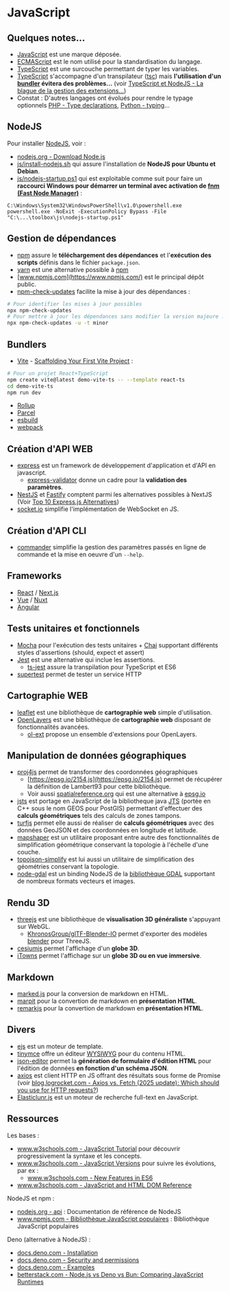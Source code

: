 # JavaScript

## Quelques notes...

* [JavaScript](https://fr.wikipedia.org/wiki/JavaScript) est une marque déposée.
* [ECMAScript](https://fr.wikipedia.org/wiki/ECMAScript) est le nom utilisé pour la standardisation du langage.
* [TypeScript](https://www.typescriptlang.org/) est une surcouche permettant de typer les variables.
* [TypeScript](https://www.typescriptlang.org/) s'accompagne d'un transpilateur ([tsc](https://www.typescriptlang.org/docs/handbook/compiler-options.html)) mais **l'utilisation d'un [bundler](#bundlers) évitera des problèmes...** (voir [TypeScript et NodeJS - La blague de la gestion des extensions...](docs/import-ts-js.md)) 
* Constat : D'autres langages ont évolués pour rendre le typage optionnels [PHP - Type declarations](https://www.php.net/manual/en/language.types.declarations.php), [Python - typing](https://docs.python.org/3/library/typing.html)...

## NodeJS

Pour installer [NodeJS](https://nodejs.org/en), voir :

* [nodejs.org - Download Node.js](https://nodejs.org/en/download)
* [js/install-nodejs.sh](install-nodejs.sh) qui assure l'installation de **NodeJS pour Ubuntu et Debian**.
* [js/nodejs-startup.ps1](nodejs-startup.ps1) qui est exploitable comme suit pour faire un **raccourci Windows pour démarrer un terminal avec activation de [fnm (Fast Node Manager)](https://github.com/Schniz/fnm#readme)** :

```
C:\Windows\System32\WindowsPowerShell\v1.0\powershell.exe powershell.exe -NoExit -ExecutionPolicy Bypass -File "C:\...\toolbox\js\nodejs-startup.ps1"
```

## Gestion de dépendances

* [npm](https://docs.npmjs.com/cli/v7/commands) assure le **téléchargement des dépendances** et l'**exécution des scripts** définis dans le fichier `package.json`.
* [yarn](https://yarnpkg.com/) est une alternative possible à [npm](https://docs.npmjs.com/cli/v7/commands)
* [www.npmjs.com](https://www.npmjs.com/) est le principal dépôt public.
* [npm-check-updates](https://github.com/raineorshine/npm-check-updates#readme) facilite la mise à jour des dépendances :

```bash
# Pour identifier les mises à jour possibles
npx npm-check-updates
# Pour mettre à jour les dépendances sans modifier la version majeure :
npx npm-check-updates -u -t minor
```

## Bundlers

* [Vite](https://vite.dev/) - [Scaffolding Your First Vite Project](https://vite.dev/guide/#scaffolding-your-first-vite-project) :

```bash
# Pour un projet React+TypeScript
npm create vite@latest demo-vite-ts -- --template react-ts
cd demo-vite-ts
npm run dev
```

* [Rollup](https://rollupjs.org/)
* [Parcel](https://parceljs.org/)
* [esbuild](https://esbuild.github.io/)
* [webpack](https://webpack.js.org/)

## Création d'API WEB

* [express](https://www.npmjs.com/package/express) est un framework de développement d'application et d'API en javascript.
    * [express-validator](https://github.com/express-validator/express-validator/blob/master/README.md) donne un cadre pour la **validation des paramètres**.
* [NestJS](https://docs.nestjs.com/) et [Fastify](https://github.com/fastify/fastify#readme) comptent parmi les alternatives possibles à NextJS (Voir [Top 10 Express.js Alternatives](https://blog.back4app.com/expressjs-alternatives/#2_Fastifynbsp))
* [socket.io](https://socket.io) simplifie l'implémentation de WebSocket en JS.

## Création d'API CLI

* [commander](https://www.npmjs.com/package/commander) simplifie la gestion des paramètres passés en ligne de commande et la mise en oeuvre d'un `--help`.

## Frameworks

* [React](https://reactjs.org/) / [Next.js](https://nextjs.org/)
* [Vue](https://vuejs.org/) / [Nuxt](https://nuxt.com/)
* [Angular](https://angular.io/guide/quickstart)

## Tests unitaires et fonctionnels

* [Mocha](https://mochajs.org/) pour l'exécution des tests unitaires + [Chai](https://www.chaijs.com/) supportant différents styles d'assertions (should, expect et assert)
* [Jest](https://jestjs.io/fr/) est une alternative qui inclue les assertions.
  * [ts-jest](https://kulshekhar.github.io/ts-jest/docs/getting-started/installation) assure la transpilation pour TypeScript et ES6
* [supertest](https://github.com/ladjs/supertest#readme) permet de tester un service HTTP

## Cartographie WEB

* [leaflet](https://leafletjs.com/) est une bibliothèque de **cartographie web** simple d'utilisation.
* [OpenLayers](https://openlayers.org) est une bibliothèque de **cartographie web** disposant de fonctionnalités avancées.
  * [ol-ext](https://github.com/Viglino/ol-ext) propose un ensemble d'extensions pour OpenLayers.

## Manipulation de données géographiques

* [proj4js](http://proj4js.org) permet de transformer des coordonnées géographiques
  * [https://epsg.io/2154.js](https://epsg.io/2154.js) permet de récupérer la définition de Lambert93 pour cette bibliothèque.
  * Voir aussi [spatialreference.org](https://spatialreference.org/) qui est une alternative à [epsg.io](https://epsg.io)
* [jsts](https://github.com/bjornharrtell/jsts) est portage en JavaScript de la bibliotheque java [JTS](https://github.com/locationtech/jts#jts-topology-suite) (portée en C++ sous le nom GEOS pour PostGIS) permettant d'effectuer des **calculs géométriques** tels des calculs de zones tampons.
* [turfjs](http://turfjs.org) permet elle aussi de réaliser de **calculs géométriques** avec des données GeoJSON et des coordonnées en longitude et latitude.
* [mapshaper](https://github.com/mbloch/mapshaper#mapshaper) est un utilitaire proposant entre autre des fonctionnalités de simplification géométrique conservant la topologie à l'échelle d'une couche.
* [topojson-simplify](https://github.com/topojson/topojson-simplify) est lui aussi un utilitaire de simplification des géométries conservant la topologie.
* [node-gdal](http://naturalatlas.github.io/node-gdal/classes/gdal.html) est un binding NodeJS de la [bibliothèque GDAL](https://gdal.org/en/stable/) supportant de nombreux formats vecteurs et images.

## Rendu 3D

* [threejs](https://threejs.org) est une bibliothèque de **visualisation 3D généraliste** s'appuyant sur WebGL.
    * [KhronosGroup/glTF-Blender-IO](https://github.com/KhronosGroup/glTF-Blender-IO#blender-gltf-20-importer-and-exporter) permet d'exporter des modèles [blender](https://www.blender.org/) pour ThreeJS.
* [cesiumjs](https://cesiumjs.org) permet l'affichage d'un **globe 3D**.
* [iTowns](https://www.itowns-project.org/) permet l'affichage sur un **globe 3D ou en vue immersive**.

## Markdown

* [marked.js](https://marked.js.org) pour la conversion de markdown en HTML.
* [marpit](https://marpit.marp.app/) pour la convertion de markdown en **présentation HTML**.
* [remarkjs](https://remarkjs.com) pour la convertion de markdown en **présentation HTML**.

## Divers

* [ejs](http://ejs.co) est un moteur de template.
* [tinymce](https://www.tinymce.com/) offre un éditeur [WYSIWYG](https://fr.wikipedia.org/wiki/What_you_see_is_what_you_get) pour du contenu HTML.
* [json-editor](https://github.com/json-editor/json-editor) permet la **génération de formulaire d'édition HTML** pour l'édition de données **en fonction d'un schéma JSON**.
* [axios](https://github.com/axios/axios#example) est client HTTP en JS offrant des résultats sous forme de Promise (voir [blog.logrocket.com  - Axios vs. Fetch (2025 update): Which should you use for HTTP requests?](https://blog.logrocket.com/axios-vs-fetch-2025/))
* [Elasticlunr.js](https://elasticlunr.com/) est un moteur de recherche full-text en JavaScript.


## Ressources

Les bases :

* [www.w3schools.com - JavaScript Tutorial](https://www.w3schools.com/js/default.asp) pour découvrir progressivement la syntaxe et les concepts.
* [www.w3schools.com - JavaScript Versions](https://www.w3schools.com/js/js_versions.asp) pour suivre les évolutions, par ex :
  * [www.w3schools.com - New Features in ES6](https://www.w3schools.com/js/js_es6.asp)
* [www.w3schools.com - JavaScript and HTML DOM Reference](https://www.w3schools.com/jsref/default.asp)

NodeJS et npm :

* [nodejs.org - api](https://nodejs.org/api/) : Documentation de référence de NodeJS
* [www.npmjs.com - Bibliothèque JavaScript populaires](https://www.npmjs.com/browse/depended) : Bibliothèque JavaScript populaires

Deno (alternative à NodeJS) :

* [docs.deno.com - Installation](https://docs.deno.com/runtime/getting_started/installation/)
* [docs.deno.com - Security and permissions](https://docs.deno.com/runtime/fundamentals/security/)
* [docs.deno.com - Examples](https://docs.deno.com/examples/)
* [betterstack.com - Node.js vs Deno vs Bun: Comparing JavaScript Runtimes](https://betterstack.com/community/guides/scaling-nodejs/nodejs-vs-deno-vs-bun/)
